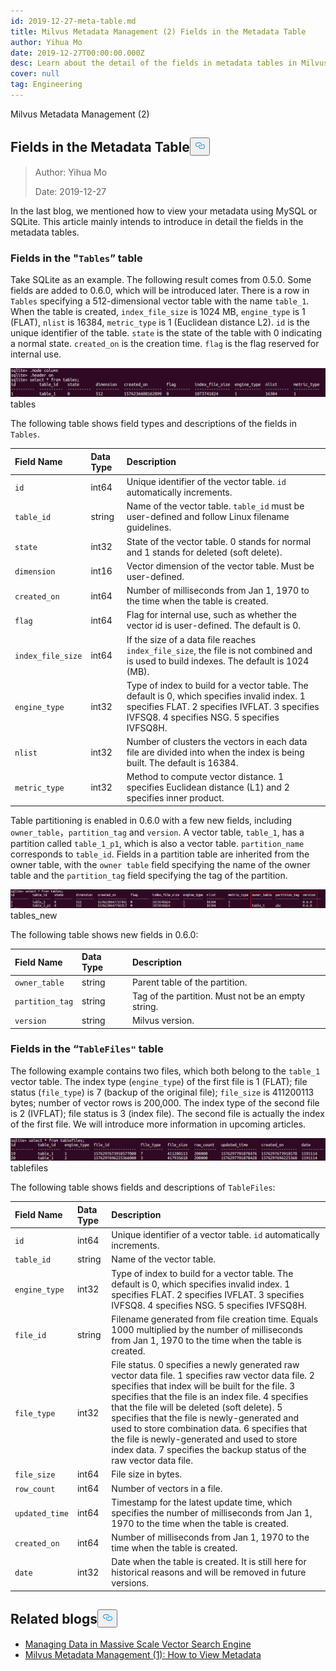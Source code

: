 ```yaml
---
id: 2019-12-27-meta-table.md
title: Milvus Metadata Management (2) Fields in the Metadata Table
author: Yihua Mo
date: 2019-12-27T00:00:00.000Z
desc: Learn about the detail of the fields in metadata tables in Milvus.
cover: null
tag: Engineering
---
```

<custom-h1>Milvus Metadata Management (2)</custom-h1><h2 id="Fields-in-the-Metadata-Table" class="common-anchor-header">Fields in the Metadata Table<button data-href="#Fields-in-the-Metadata-Table" class="anchor-icon" translate="no">
      <svg translate="no"
        aria-hidden="true"
        focusable="false"
        height="20"
        version="1.1"
        viewBox="0 0 16 16"
        width="16"
      >
        <path
          fill="#0092E4"
          fill-rule="evenodd"
          d="M4 9h1v1H4c-1.5 0-3-1.69-3-3.5S2.55 3 4 3h4c1.45 0 3 1.69 3 3.5 0 1.41-.91 2.72-2 3.25V8.59c.58-.45 1-1.27 1-2.09C10 5.22 8.98 4 8 4H4c-.98 0-2 1.22-2 2.5S3 9 4 9zm9-3h-1v1h1c1 0 2 1.22 2 2.5S13.98 12 13 12H9c-.98 0-2-1.22-2-2.5 0-.83.42-1.64 1-2.09V6.25c-1.09.53-2 1.84-2 3.25C6 11.31 7.55 13 9 13h4c1.45 0 3-1.69 3-3.5S14.5 6 13 6z"
        ></path>
      </svg>
    </button></h2><blockquote>
<p>Author: Yihua Mo</p>
<p>Date: 2019-12-27</p>
</blockquote>
<p>In the last blog, we mentioned how to view your metadata using MySQL or SQLite. This article mainly intends to introduce in detail the fields in the metadata tables.</p>
<h3 id="Fields-in-the-Tables-table" class="common-anchor-header">Fields in the &quot;<code translate="no">Tables</code>” table</h3><p>Take SQLite as an example. The following result comes from 0.5.0. Some fields are added to 0.6.0, which will be introduced later. There is a row in <code translate="no">Tables</code> specifying a 512-dimensional vector table with the name <code translate="no">table_1</code>. When the table is created, <code translate="no">index_file_size</code> is 1024 MB, <code translate="no">engine_type</code> is 1 (FLAT), <code translate="no">nlist</code> is 16384, <code translate="no">metric_type</code> is 1 (Euclidean distance L2). <code translate="no">id</code> is the unique identifier of the table. <code translate="no">state</code> is the state of the table with 0 indicating a normal state. <code translate="no">created_on</code> is the creation time. <code translate="no">flag</code> is the flag reserved for internal use.</p>
<p>
  <span class="img-wrapper">
    <img translate="no" src="https://raw.githubusercontent.com/milvus-io/community/master/blog/assets/metadata/tables.png" alt="tables" class="doc-image" id="tables" />
    <span>tables</span>
  </span>
</p>
<p>The following table shows field types and descriptions of the fields in <code translate="no">Tables</code>.</p>
<table>
<thead>
<tr><th style="text-align:left">Field Name</th><th style="text-align:left">Data Type</th><th style="text-align:left">Description</th></tr>
</thead>
<tbody>
<tr><td style="text-align:left"><code translate="no">id</code></td><td style="text-align:left">int64</td><td style="text-align:left">Unique identifier of the vector table. <code translate="no">id</code> automatically increments.</td></tr>
<tr><td style="text-align:left"><code translate="no">table_id</code></td><td style="text-align:left">string</td><td style="text-align:left">Name of the vector table. <code translate="no">table_id</code> must be user-defined and follow Linux filename guidelines.</td></tr>
<tr><td style="text-align:left"><code translate="no">state</code></td><td style="text-align:left">int32</td><td style="text-align:left">State of the vector table. 0 stands for normal and 1 stands for deleted (soft delete).</td></tr>
<tr><td style="text-align:left"><code translate="no">dimension</code></td><td style="text-align:left">int16</td><td style="text-align:left">Vector dimension of the vector table. Must be user-defined.</td></tr>
<tr><td style="text-align:left"><code translate="no">created_on</code></td><td style="text-align:left">int64</td><td style="text-align:left">Number of milliseconds from Jan 1, 1970 to the time when the table is created.</td></tr>
<tr><td style="text-align:left"><code translate="no">flag</code></td><td style="text-align:left">int64</td><td style="text-align:left">Flag for internal use, such as whether the vector id is user-defined. The default is 0.</td></tr>
<tr><td style="text-align:left"><code translate="no">index_file_size</code></td><td style="text-align:left">int64</td><td style="text-align:left">If the size of a data file reaches <code translate="no">index_file_size</code>, the file is not combined and is used to build indexes. The default is 1024 (MB).</td></tr>
<tr><td style="text-align:left"><code translate="no">engine_type</code></td><td style="text-align:left">int32</td><td style="text-align:left">Type of index to build for a vector table. The default is 0, which specifies invalid index. 1 specifies FLAT. 2 specifies IVFLAT. 3 specifies IVFSQ8. 4 specifies NSG. 5 specifies IVFSQ8H.</td></tr>
<tr><td style="text-align:left"><code translate="no">nlist</code></td><td style="text-align:left">int32</td><td style="text-align:left">Number of clusters the vectors in each data file are divided into when the index is being built. The default is 16384.</td></tr>
<tr><td style="text-align:left"><code translate="no">metric_type</code></td><td style="text-align:left">int32</td><td style="text-align:left">Method to compute vector distance. 1 specifies Euclidean distance (L1) and 2 specifies inner product.</td></tr>
</tbody>
</table>
<p>Table partitioning is enabled in 0.6.0 with a few new fields, including <code translate="no">owner_table</code>，<code translate="no">partition_tag</code> and <code translate="no">version</code>. A vector table, <code translate="no">table_1</code>, has a partition called <code translate="no">table_1_p1</code>, which is also a vector table. <code translate="no">partition_name</code> corresponds to <code translate="no">table_id</code>. Fields in a partition table are inherited from the owner table, with the <code translate="no">owner table</code> field specifying the name of the owner table and the <code translate="no">partition_tag</code> field specifying the tag of the partition.</p>
<p>
  <span class="img-wrapper">
    <img translate="no" src="https://raw.githubusercontent.com/milvus-io/community/master/blog/assets/metadata/tables_new.png" alt="tables_new" class="doc-image" id="tables_new" />
    <span>tables_new</span>
  </span>
</p>
<p>The following table shows new fields in 0.6.0:</p>
<table>
<thead>
<tr><th style="text-align:left">Field Name</th><th style="text-align:left">Data Type</th><th style="text-align:left">Description</th></tr>
</thead>
<tbody>
<tr><td style="text-align:left"><code translate="no">owner_table</code></td><td style="text-align:left">string</td><td style="text-align:left">Parent table of the partition.</td></tr>
<tr><td style="text-align:left"><code translate="no">partition_tag</code></td><td style="text-align:left">string</td><td style="text-align:left">Tag of the partition. Must not be an empty string.</td></tr>
<tr><td style="text-align:left"><code translate="no">version</code></td><td style="text-align:left">string</td><td style="text-align:left">Milvus version.</td></tr>
</tbody>
</table>
<h3 id="Fields-in-the-TableFiles-table" class="common-anchor-header">Fields in the “<code translate="no">TableFiles&quot;</code> table</h3><p>The following example contains two files, which both belong to the <code translate="no">table_1</code> vector table. The index type (<code translate="no">engine_type</code>) of the first file is 1 (FLAT); file status (<code translate="no">file_type</code>) is 7 (backup of the original file); <code translate="no">file_size</code> is 411200113 bytes; number of vector rows is 200,000. The index type of the second file is 2 (IVFLAT); file status is 3 (index file). The second file is actually the index of the first file. We will introduce more information in upcoming articles.</p>
<p>
  <span class="img-wrapper">
    <img translate="no" src="https://raw.githubusercontent.com/milvus-io/community/master/blog/assets/metadata/tablefiles.png" alt="tablefiles" class="doc-image" id="tablefiles" />
    <span>tablefiles</span>
  </span>
</p>
<p>The following table shows fields and descriptions of <code translate="no">TableFiles</code>:</p>
<table>
<thead>
<tr><th style="text-align:left">Field Name</th><th style="text-align:left">Data Type</th><th style="text-align:left">Description</th></tr>
</thead>
<tbody>
<tr><td style="text-align:left"><code translate="no">id</code></td><td style="text-align:left">int64</td><td style="text-align:left">Unique identifier of a vector table. <code translate="no">id</code> automatically increments.</td></tr>
<tr><td style="text-align:left"><code translate="no">table_id</code></td><td style="text-align:left">string</td><td style="text-align:left">Name of the vector table.</td></tr>
<tr><td style="text-align:left"><code translate="no">engine_type</code></td><td style="text-align:left">int32</td><td style="text-align:left">Type of index to build for a vector table. The default is 0, which specifies invalid index. 1 specifies FLAT. 2 specifies IVFLAT. 3 specifies IVFSQ8. 4 specifies NSG. 5 specifies IVFSQ8H.</td></tr>
<tr><td style="text-align:left"><code translate="no">file_id</code></td><td style="text-align:left">string</td><td style="text-align:left">Filename generated from file creation time. Equals 1000 multiplied by the number of milliseconds from Jan 1, 1970 to the time when the table is created.</td></tr>
<tr><td style="text-align:left"><code translate="no">file_type</code></td><td style="text-align:left">int32</td><td style="text-align:left">File status. 0 specifies a newly generated raw vector data file. 1 specifies raw vector data file. 2 specifies that index will be built for the file. 3 specifies that the file is an index file. 4 specifies that the file will be deleted (soft delete). 5 specifies that the file is newly-generated and used to store combination data. 6 specifies that the file is newly-generated and used to store index data. 7 specifies the backup status of the raw vector data file.</td></tr>
<tr><td style="text-align:left"><code translate="no">file_size</code></td><td style="text-align:left">int64</td><td style="text-align:left">File size in bytes.</td></tr>
<tr><td style="text-align:left"><code translate="no">row_count</code></td><td style="text-align:left">int64</td><td style="text-align:left">Number of vectors in a file.</td></tr>
<tr><td style="text-align:left"><code translate="no">updated_time</code></td><td style="text-align:left">int64</td><td style="text-align:left">Timestamp for the latest update time, which specifies the number of milliseconds from Jan 1, 1970 to the time when the table is created.</td></tr>
<tr><td style="text-align:left"><code translate="no">created_on</code></td><td style="text-align:left">int64</td><td style="text-align:left">Number of milliseconds from Jan 1, 1970 to the time when the table is created.</td></tr>
<tr><td style="text-align:left"><code translate="no">date</code></td><td style="text-align:left">int32</td><td style="text-align:left">Date when the table is created. It is still here for historical reasons and will be removed in future versions.</td></tr>
</tbody>
</table>
<h2 id="Related-blogs" class="common-anchor-header">Related blogs<button data-href="#Related-blogs" class="anchor-icon" translate="no">
      <svg translate="no"
        aria-hidden="true"
        focusable="false"
        height="20"
        version="1.1"
        viewBox="0 0 16 16"
        width="16"
      >
        <path
          fill="#0092E4"
          fill-rule="evenodd"
          d="M4 9h1v1H4c-1.5 0-3-1.69-3-3.5S2.55 3 4 3h4c1.45 0 3 1.69 3 3.5 0 1.41-.91 2.72-2 3.25V8.59c.58-.45 1-1.27 1-2.09C10 5.22 8.98 4 8 4H4c-.98 0-2 1.22-2 2.5S3 9 4 9zm9-3h-1v1h1c1 0 2 1.22 2 2.5S13.98 12 13 12H9c-.98 0-2-1.22-2-2.5 0-.83.42-1.64 1-2.09V6.25c-1.09.53-2 1.84-2 3.25C6 11.31 7.55 13 9 13h4c1.45 0 3-1.69 3-3.5S14.5 6 13 6z"
        ></path>
      </svg>
    </button></h2><ul>
<li><a href="https://medium.com/@milvusio/managing-data-in-massive-scale-vector-search-engine-db2e8941ce2f">Managing Data in Massive Scale Vector Search Engine</a></li>
<li><a href="https://medium.com/@milvusio/milvus-metadata-management-1-6b9e05c06fb0">Milvus Metadata Management (1): How to View Metadata</a></li>
</ul>
